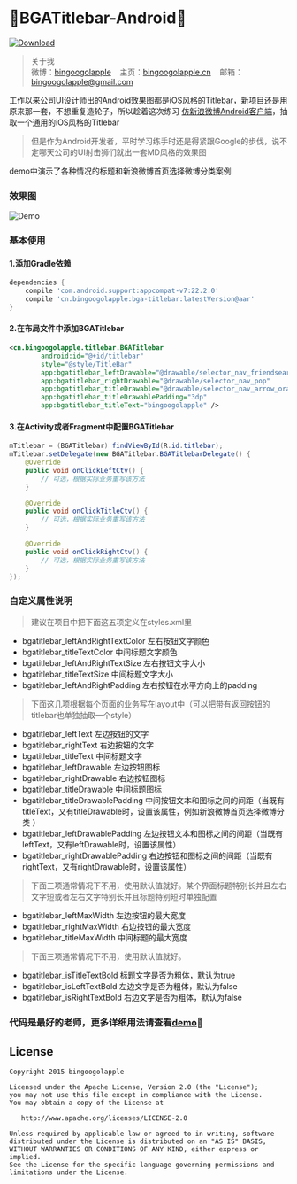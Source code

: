 :running:BGATitlebar-Android:running:
============

[ ![Download](https://api.bintray.com/packages/bingoogolapple/maven/bga-titlebar/images/download.svg) ](https://bintray.com/bingoogolapple/maven/bga-titlebar/_latestVersion)
>关于我<br/>
>微博：<a href="http://weibo.com/bingoogol" target="_blank">bingoogolapple</a>&nbsp;&nbsp;&nbsp;&nbsp;主页：<a  href="http://www.bingoogolapple.cn" target="_blank">bingoogolapple.cn</a>&nbsp;&nbsp;&nbsp;&nbsp;邮箱：<a href="mailto:bingoogolapple@gmail.com" target="_blank">bingoogolapple@gmail.com</a>

工作以来公司UI设计师出的Android效果图都是iOS风格的Titlebar，新项目还是用原来那一套，不想重复造轮子，所以趁着这次练习 [仿新浪微博Android客户端](https://github.com/bingoogolapple/BGAWeiBo-Android)，抽取一个通用的iOS风格的Titlebar

>但是作为Android开发者，平时学习练手时还是得紧跟Google的步伐，说不定哪天公司的UI射击狮们就出一套MD风格的效果图

demo中演示了各种情况的标题和新浪微博首页选择微博分类案例

### 效果图
![Demo](https://raw.githubusercontent.com/bingoogolapple/BGATitlebar-Android/master/screenshots/demo.gif)

### 基本使用

#### 1.添加Gradle依赖

```groovy
dependencies {
    compile 'com.android.support:appcompat-v7:22.2.0'
    compile 'cn.bingoogolapple:bga-titlebar:latestVersion@aar'
}
```

#### 2.在布局文件中添加BGATitlebar

```xml
<cn.bingoogolapple.titlebar.BGATitlebar
        android:id="@+id/titlebar"
        style="@style/TitleBar"
        app:bgatitlebar_leftDrawable="@drawable/selector_nav_friendsearch"
        app:bgatitlebar_rightDrawable="@drawable/selector_nav_pop"
        app:bgatitlebar_titleDrawable="@drawable/selector_nav_arrow_orange"
        app:bgatitlebar_titleDrawablePadding="3dp"
        app:bgatitlebar_titleText="bingoogolapple" />
```

#### 3.在Activity或者Fragment中配置BGATitlebar

```java
mTitlebar = (BGATitlebar) findViewById(R.id.titlebar);
mTitlebar.setDelegate(new BGATitlebar.BGATitlebarDelegate() {
    @Override
    public void onClickLeftCtv() {
        // 可选，根据实际业务重写该方法
    }

    @Override
    public void onClickTitleCtv() {
        // 可选，根据实际业务重写该方法
    }

    @Override
    public void onClickRightCtv() {
        // 可选，根据实际业务重写该方法
    }
});
```

### 自定义属性说明

>建议在项目中把下面这五项定义在styles.xml里

* bgatitlebar_leftAndRightTextColor 左右按钮文字颜色
* bgatitlebar_titleTextColor 中间标题文字颜色
* bgatitlebar_leftAndRightTextSize 左右按钮文字大小
* bgatitlebar_titleTextSize 中间标题文字大小
* bgatitlebar_leftAndRightPadding 左右按钮在水平方向上的padding

>下面这几项根据每个页面的业务写在layout中（可以把带有返回按钮的titlebar也单独抽取一个style）

* bgatitlebar_leftText 左边按钮的文字
* bgatitlebar_rightText 右边按钮的文字
* bgatitlebar_titleText 中间标题文字
* bgatitlebar_leftDrawable 左边按钮图标
* bgatitlebar_rightDrawable 右边按钮图标
* bgatitlebar_titleDrawable 中间标题图标
* bgatitlebar_titleDrawablePadding 中间按钮文本和图标之间的间距（当既有titleText，又有titleDrawable时，设置该属性，例如新浪微博首页选择微博分类 ）
* bgatitlebar_leftDrawablePadding 左边按钮文本和图标之间的间距（当既有leftText，又有leftDrawable时，设置该属性）
* bgatitlebar_rightDrawablePadding 右边按钮和图标之间的间距（当既有rightText，又有rightDrawable时，设置该属性）

>下面三项通常情况下不用，使用默认值就好。某个界面标题特别长并且左右文字短或者左右文字特别长并且标题特别短时单独配置

* bgatitlebar_leftMaxWidth 左边按钮的最大宽度
* bgatitlebar_rightMaxWidth 右边按钮的最大宽度
* bgatitlebar_titleMaxWidth 中间标题的最大宽度

>下面三项通常情况下不用，使用默认值就好。

* bgatitlebar_isTitleTextBold 标题文字是否为粗体，默认为true
* bgatitlebar_isLeftTextBold 左边文字是否为粗体，默认为false
* bgatitlebar_isRightTextBold 右边文字是否为粗体，默认为false

### 代码是最好的老师，更多详细用法请查看[demo](https://github.com/bingoogolapple/BGATitlebar-Android/tree/master/demo):feet:

## License

    Copyright 2015 bingoogolapple

    Licensed under the Apache License, Version 2.0 (the "License");
    you may not use this file except in compliance with the License.
    You may obtain a copy of the License at

       http://www.apache.org/licenses/LICENSE-2.0

    Unless required by applicable law or agreed to in writing, software
    distributed under the License is distributed on an "AS IS" BASIS,
    WITHOUT WARRANTIES OR CONDITIONS OF ANY KIND, either express or implied.
    See the License for the specific language governing permissions and
    limitations under the License.
